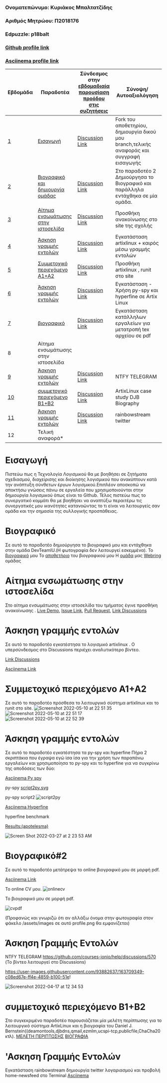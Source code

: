 ### Ονοματεπώνυμο: Κυριάκος Μπαλτατζίδης
### Αριθμός Μητρώου: Π2018176
### Edpuzzle: p18balt
### [Github profile link](https://github.com/p18balt)
### [Asciinema profile link](https://asciinema.org/~p18balt)



| Εβδομάδα | Παραδοτέα | Σύνδεσμος στην [εβδομαδιαία παρουσίαση προόδου στις συζητήσεις](https://github.com/courses-ionio/help/discussions/categories/show-and-tell) | Σύνοψη/Αυτοαξιολόγηση |
| --- | --- | --- | --- |
| <a href="#A">1</a> |<a href="#A">Εισαγωγή </a> | [Discussion Link](https://github.com/courses-ionio/help/discussions/348) | Fork του αποθετηρίου, δημιουργία δικού μου branch,τελικής αναφοράς και συγγραφή εισαγωγής |
| <a href="#B">2</a> |<a href="#B">Βιογραφικό και δημιουργία ομάδας </a> | [Discussion Link](https://github.com/courses-ionio/help/discussions/349) | Στο παραδοτέο 2 Δημιούργησα το Βιογραφικό και παράλληλα εντάχθηκα σε μία ομάδα. |
| <a href="#C">3</a> |<a href="#C">Αίτημα ενσωμάτωσης στην ιστοσελίδα </a> | [Discussion Link](https://github.com/courses-ionio/help/discussions/351) | Προσθήκη ανακοίνωσης στο site της σχολής|
| <a href="#D">4</a> |<a href="#D">Άσκηση γραμμής εντολών </a> | [Discussion Link](https://github.com/courses-ionio/help/discussions/434) | Εγκατάσταση artixlinux + καιρός μέσω γραμμής εντολών|
| <a href= "#E">5</a> | <a href= "#E"> Συμμετοχικό περιεχόμενο A1+A2 </a> | [Discussion Link](https://github.com/courses-ionio/help/discussions/603)|Προσθήκη artixlinux , runit στο site |
| <a href="F">6</a>|<a href="F">Άσκηση γραμμής εντολών</a> |[Discussion Link](https://github.com/courses-ionio/help/discussions/469)| Εγκατάσταση - Χρήση py-spy και hyperfine σε Artix Linux|
| <a href="G">7</a> |<a href="G"> βιογραφικό</a> |[Discussion Link](https://github.com/courses-ionio/help/discussions/498) |Εγκατάσταση κατάλληλων εργαλείων για μετατροπή tex αρχείου σε pdf |
| 8 | Αίτημα ενσωμάτωσης στην ιστοσελίδα | | |
|<a href="#H">9</a> |<a href="#H"> Άσκηση γραμμής εντολών </a> |[Discussion Link](https://github.com/courses-ionio/help/discussions/570) |NTFY TELEGRAM |
|<a href="I">10</a> |<a href="#I"> συμμετοχικό περιεχόμενο B1+B2</a> |[Discussion Link](https://github.com/courses-ionio/help/discussions/609) |ArtixLinux case study DJB Biography |
|<a href="J">11</a> |<a href="#J"> Άσκηση γραμμής εντολών</a> |[Discussion Link](https://github.com/courses-ionio/help/discussions/619) | rainbowstream twitter|
| 12 | Τελική αναφορά* | | |



# <a name="A">Εισαγωγή</a>
 Πιστεύω πως η Τεχνολογία Λογισμικού θα με βοηθήσει σε  ζητήματα σχεδιασμού, διαχείρισης και διοίκησης λογισμικού που ανακύπτουν κατά την ανάπτυξη σύνθετων έργων λογισμικού.Επιπλέον αποσκοπώ να αποκτήσω γνώσεις πάνω σε εργαλεία που χρησιμοποιούνται στην δημιουργία λογισμικού όπως είναι το Github. Τέλος πιστεύω πως το συνεργατικό κομμάτι θα με βοηθήσει να αναπτύξω περαιτέρω τις συνεργατικές μου ικανότητες κατανοώντας το τι είναι να λειτουργείς σαν ομάδα και την σημασία της συλλογικής προσπάθειας.



# <a name="B">Βιογραφικό </a>
Σε αυτό το παραδοτέο δημιούργησα το βιογραφικό μου και εντάχθηκα στην ομάδα DevTeamIU.(Η φωτογραφία δεν λειτουργεί εσκεμμένα). 
Το [βιογραφικό](https://p18balt.github.io/online-cv-3/) μου
Το [αποθετήριο](https://github.com/p18balt/online-cv-3/tree/master) του βιογραφικού μου
Η [ομάδα](https://github.com/DevTeamIU) μας
[Webring](https://devteamiu.netlify.app/) ομάδας



# <a name="C">Αίτημα ενσωμάτωσης στην ιστοσελίδα </a>
Στο αίτημα ενσωμάτωσης στην ιστοσελίδα του τμήματος έγινε προσθήκη ανακοίνωσης .
[Live Demo](https://optimistic-kilby-7fd188.netlify.app/posts/2021/11/12/covid19-case/),
[Issue Link](https://github.com/ioniodi/sitegr/issues/269),
[Pull Request](https://github.com/ioniodi/all_collections/pull/18),
[Link Discussions](https://github.com/courses-ionio/help/discussions/351)


# <a name="D">Άσκηση γραμμής εντολών </a>
Σε αυτό το παραδοτέο εγκατέστησα το λογισμικό artixlinux . Ο υπερσύνδεσμος στο Discussions περιέχει αναλυτικότερο βίντεο.

[Link Discussions](https://github.com/courses-ionio/help/discussions/434)

[Asciinema Link](https://asciinema.org/a/CcGCK1v4tZIApqe3p3L7EOKvS)

# <a name="E">Συμμετοχικό περιεχόμενο A1+A2 </a>
Σε αυτό το παραδοτέο πρόσθεσα το λειτουργικό σύστημα artixlinux και το runit στο site.
![Screenshot 2022-05-10 at 22 51 35](https://user-images.githubusercontent.com/93882637/167710828-cc1771c7-b545-4267-b1f3-a6ba46c22359.png)
![Screenshot 2022-05-10 at 22 51 17](https://user-images.githubusercontent.com/93882637/167710844-ff746d63-8d35-4dd3-b96a-c9afccfd8dc6.png)
![Screenshot 2022-05-10 at 22 52 39](https://user-images.githubusercontent.com/93882637/167710952-6f01033d-a950-434d-af3e-d3d5ccd20057.png)


# <a name="F">Άσκηση γραμμής εντολών </a>
Σε αυτό το παραδοτέο εγκατέστησα τα py-spy και hyperfine
Πήρα 2 σκριπτάκια που έγραψα εγώ ίσα ίσα για την χρήση των παραπάνω εργαλείων και χρησιμοποίησα το py-spy και το hyperfine για να συγκρίνω της αποδόσεις των δύο:

[Asciinema Py spy](https://asciinema.org/a/jc1vyK2KVHLwfKUyEkvWPhalH)

py-spy [script2py.svg](https://github.com/p18balt/things/blob/main/apotelesma) 

py-spy script2
![script2py](https://user-images.githubusercontent.com/93882637/160260805-def13df3-a6d8-40ee-8e72-4552f4ab754d.svg)

[Asciinema Hyperfine](https://asciinema.org/a/yJvsvxnk2DcHLcO1MEGzB55fN)

hyperfine benchmark 

[Results:(apotelesma)](https://github.com/p18balt/things/blob/main/apotelesma)

![Screen Shot 2022-03-27 at 2 23 53 AM](https://user-images.githubusercontent.com/93882637/160261439-3be4c60e-446c-41a9-b583-aa8fdd942fca.png)

# <a name="G">Βιογραφικό#2  </a>
Σε αυτό το παραδοτέο μετάτρεψα το online βιογραφικό μου σε μορφή pdf.

[Asciinema Link](https://asciinema.org/a/jcdSKp6uMe9XMijjXntdIlh2U)

Το online CV μου.
![onlinecv](https://user-images.githubusercontent.com/93882637/160689957-eb55ed06-e572-4e0e-8daf-e54aebb78bf7.png)

Το βιογραφικό μου σε μορφή pdf.

![cvpdf](https://user-images.githubusercontent.com/93882637/160690088-3492c3be-10e8-4808-a50a-8a399b25eb24.png)

(Προφανώς και γνωριζώ ότι αν αλλάξω όνομα στην φωτογραφία στον φάκελο /assets/images σε αυτό profile.png θα εμφανίζεται)

# <a name="H">Άσκηση Γραμμής Εντολών </a>

NTFY TELEGRAM
https://github.com/courses-ionio/help/discussions/570
(Το βίντεο λειτουργεί στο Discussions)

https://user-images.githubusercontent.com/93882637/163709349-c08ed67e-ff4e-4859-b100-51e!

![Screenshot 2022-04-17 at 12 34 53](https://user-images.githubusercontent.com/93882637/163709778-28488c04-a5f8-4ed7-a58f-94ac192f8c17.png)

# <a name="I">συμμετοχικό περιεχόμενο B1+B2</a>

Στο συγκεκριμένο παραδοτέο παρουσιάζεται μία μελέτη περίπτωσης για το λειτουργικό σύστημα ArtixLinux και η βιογραφία του Daniel J. Bernstein((deamontools,djbdns,qmail,ezmlm,ucspi-tcp,publicfile,ChaCha20 κτλ).
[ΜΕΛΕΤΗ ΠΕΡΙΠΤΩΣΗΣ](https://p18balt.netlify.app/case-study/artixlinux/)
[ΒΙΟΓΡΑΦΙΑ](https://p18balt.netlify.app/biography/bernstein/)

# <a name="J">'Ασκηση Γραμμής Εντολών </a>
Εγκατάσταση rainbowstream δημιουργία twitter λογαριασμού και προβολή home-newsfeed στο Terminal
[Asciinema](https://asciinema.org/a/n9UmP01fCNX45KSYtEoViTV9l)

